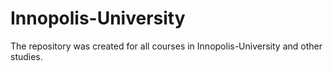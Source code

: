 # Innopolis-University

The repository was created for all courses in Innopolis-University and other studies.
